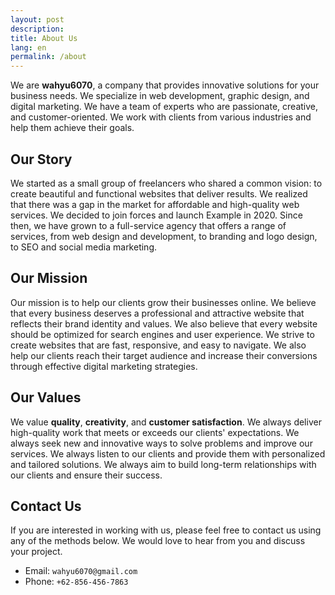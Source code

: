 ```yaml
---
layout: post
description: 
title: About Us
lang: en
permalink: /about
---
```




We are **wahyu6070**, a company that provides innovative solutions for your business needs. We specialize in web development, graphic design, and digital marketing. We have a team of experts who are passionate, creative, and customer-oriented. We work with clients from various industries and help them achieve their goals.

## Our Story

We started as a small group of freelancers who shared a common vision: to create beautiful and functional websites that deliver results. We realized that there was a gap in the market for affordable and high-quality web services. We decided to join forces and launch Example in 2020. Since then, we have grown to a full-service agency that offers a range of services, from web design and development, to branding and logo design, to SEO and social media marketing.

## Our Mission

Our mission is to help our clients grow their businesses online. We believe that every business deserves a professional and attractive website that reflects their brand identity and values. We also believe that every website should be optimized for search engines and user experience. We strive to create websites that are fast, responsive, and easy to navigate. We also help our clients reach their target audience and increase their conversions through effective digital marketing strategies.

## Our Values

We value **quality**, **creativity**, and **customer satisfaction**. We always deliver high-quality work that meets or exceeds our clients' expectations. We always seek new and innovative ways to solve problems and improve our services. We always listen to our clients and provide them with personalized and tailored solutions. We always aim to build long-term relationships with our clients and ensure their success.

## Contact Us

If you are interested in working with us, please feel free to contact us using any of the methods below. We would love to hear from you and discuss your project.

- Email: `wahyu6070@gmail.com`
- Phone: `+62-856-456-7863`
